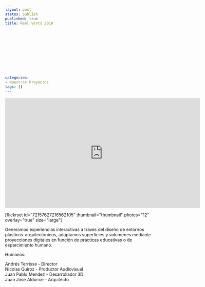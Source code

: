 ```yaml
---
layout: post
status: publish
published: true
title: Reel Vertx 2010
 
 
 
 
 
 
 
 
 
 
 
categories:
- Nuestros Proyectos
tags: []
---
```

<p><iframe src="http://player.vimeo.com/video/23936522?title=0&amp;byline=0&amp;portrait=0&amp;color=ff0179" frameborder="0" width="640" height="360"></iframe></p>
<p>[flickrset id="72157627216562105" thumbnail="thumbnail" photos="12" overlay="true" size="large"]</p>
<p>Generamos experiencias interactivas a traves del dise&ntilde;o de entornos pl&aacute;sticos-arquitect&oacute;nicos, adaptamos superficies y volumenes mediante proyecciones digitales en funci&oacute;n de pr&aacute;cticas educativas o de esparcimiento humano.</p>
<p>Humanos:</p>
<p>Andr&eacute;s Terrisse - Director<br />
Nicolas Quiroz - Productor Audiovisual<br />
Juan Pablo Mendez - Desarrollador 3D<br />
Juan Jose Aldunce - Arquitecto</p>
